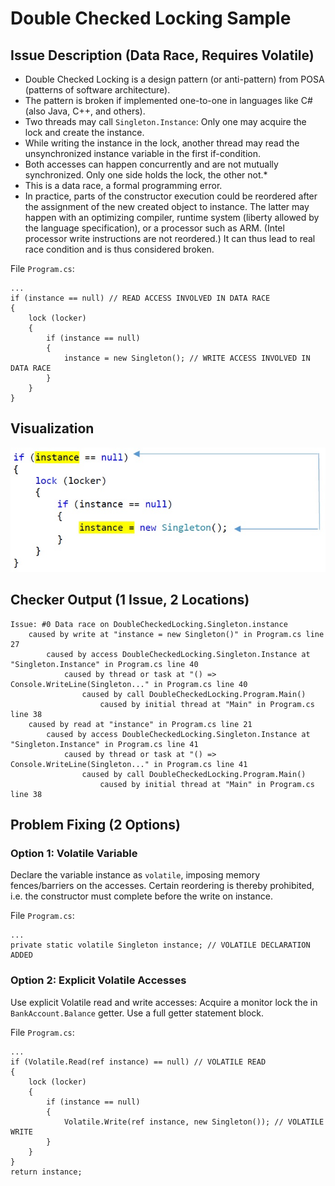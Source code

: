 # Double Checked Locking Sample

## Issue Description (Data Race, Requires Volatile)
* Double Checked Locking is a design pattern (or anti-pattern) from POSA (patterns of software architecture).
* The pattern is broken if implemented one-to-one in languages like C# (also Java, C++, and others).
* Two threads may call `Singleton.Instance`: Only one may acquire the lock and create the instance.
* While writing the instance in the lock, another thread may read the unsynchronized instance variable in the first if-condition.
* Both accesses can happen concurrently and are not mutually synchronized. Only one side holds the lock, the other not.*
* This is a data race, a formal programming error.
* In practice, parts of the constructor execution could be reordered after the assignment of the new created object to instance. The latter may happen with an optimizing compiler, runtime system (liberty allowed by the language specification), or a processor such as ARM. (Intel processor write instructions are not reordered.) It can thus lead to real race condition and is thus considered broken.

File `Program.cs`:

    ...
    if (instance == null) // READ ACCESS INVOLVED IN DATA RACE
    {
        lock (locker)
        {
            if (instance == null)
            { 
                instance = new Singleton(); // WRITE ACCESS INVOLVED IN DATA RACE
            }
        }
    }

## Visualization

![Data Race](DataRace.jpg)

## Checker Output (1 Issue, 2 Locations)

    Issue: #0 Data race on DoubleCheckedLocking.Singleton.instance
        caused by write at "instance = new Singleton()" in Program.cs line 27
            caused by access DoubleCheckedLocking.Singleton.Instance at "Singleton.Instance" in Program.cs line 40
                caused by thread or task at "() => Console.WriteLine(Singleton..." in Program.cs line 40
                    caused by call DoubleCheckedLocking.Program.Main()
                        caused by initial thread at "Main" in Program.cs line 38
        caused by read at "instance" in Program.cs line 21
            caused by access DoubleCheckedLocking.Singleton.Instance at "Singleton.Instance" in Program.cs line 41
                caused by thread or task at "() => Console.WriteLine(Singleton..." in Program.cs line 41
                    caused by call DoubleCheckedLocking.Program.Main()
                        caused by initial thread at "Main" in Program.cs line 38

## Problem Fixing (2 Options)

### Option 1: Volatile Variable

Declare the variable instance as `volatile`, imposing memory fences/barriers on the accesses. Certain reordering is thereby prohibited, i.e. the constructor must complete before the write on instance. 

File `Program.cs`:

    ...
    private static volatile Singleton instance; // VOLATILE DECLARATION ADDED

### Option 2: Explicit Volatile Accesses

Use explicit Volatile read and write accesses: Acquire a monitor lock the in `BankAccount.Balance` getter. Use a full getter statement block. 

File `Program.cs`:

    ...
    if (Volatile.Read(ref instance) == null) // VOLATILE READ
    {
        lock (locker)
        {
            if (instance == null)
            { 
                Volatile.Write(ref instance, new Singleton()); // VOLATILE WRITE
            }
        }
    }
    return instance;

